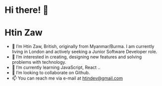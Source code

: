 # Hi there! 👋
# Htin Zaw

- 🤝 I’m Htin Zaw, British, originally from Myanmar/Burma. I am currently living in London and actively seeking a Junior Software Developer role.
- 👀 I’m interested in creating, designing new features and solving problems with technology.
- 🌱 I’m currently learning JavaScript, React ..
- 💞️ I’m looking to collaborate on Github.
- 📫 You can reach me via e-mail at htindev@gmail.com

<!---
htinz/htinz is a ✨ special ✨ repository because its `README.md` (this file) appears on your GitHub profile.
You can click the Preview link to take a look at your changes.
--->

